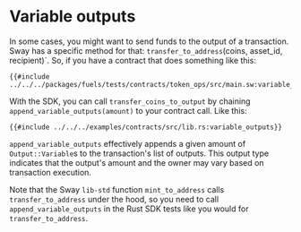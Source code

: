 # Variable outputs

In some cases, you might want to send funds to the output of a transaction. Sway has a specific method for that: `transfer_to_address`(coins, asset_id, recipient)`. So, if you have a contract that does something like this:

```rust,ignore
{{#include ../../../packages/fuels/tests/contracts/token_ops/src/main.sw:variable_outputs}}
```

With the SDK, you can call `transfer_coins_to_output` by chaining `append_variable_outputs(amount)` to your contract call. Like this:

```rust,ignore
{{#include ../../../examples/contracts/src/lib.rs:variable_outputs}}
```

`append_variable_outputs` effectively appends a given amount of `Output::Variable`s to the transaction's list of outputs. This output type indicates that the output's amount and the owner may vary based on transaction execution.

Note that the Sway `lib-std` function `mint_to_address` calls `transfer_to_address` under the hood, so you need to call `append_variable_outputs` in the Rust SDK tests like you would for `transfer_to_address`.
